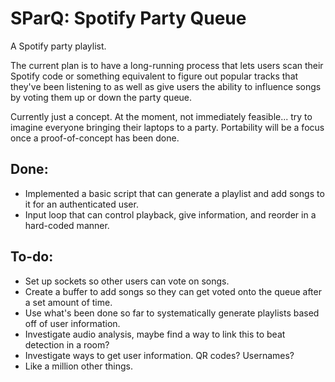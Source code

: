 # SParQ: Spotify Party Queue

A Spotify party playlist.

The current plan is to have a long-running process that lets users scan their 
Spotify code or something equivalent to figure out popular tracks that they've 
been listening to as well as give users the ability to influence songs by voting 
them up or down the party queue.

Currently just a concept. At the moment, not immediately feasible... try to
imagine everyone bringing their laptops to a party. Portability will be a focus
once a proof-of-concept has been done.

## Done:

- Implemented a basic script that can generate a playlist and add songs to it 
for an authenticated user.
- Input loop that can control playback, give information, and reorder in a
hard-coded manner.

## To-do:

- Set up sockets so other users can vote on songs.
- Create a buffer to add songs so they can get voted onto the queue after a set
amount of time.
- Use what's been done so far to systematically generate playlists based off of 
user information.
- Investigate audio analysis, maybe find a way to link this to beat detection in 
a room?
- Investigate ways to get user information. QR codes? Usernames?
- Like a million other things.